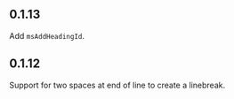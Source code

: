 ## 0.1.13

Add `msAddHeadingId`.

## 0.1.12

Support for two spaces at end of line to create a linebreak.
